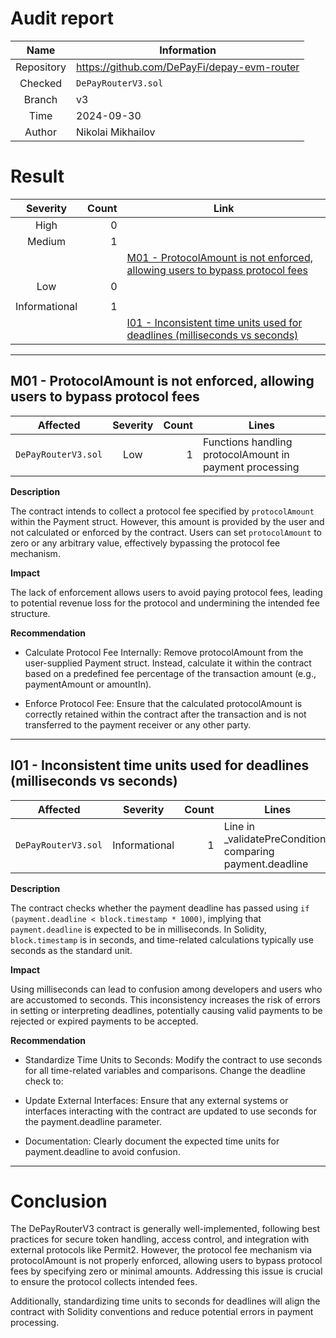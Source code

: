 # Audit report

| Name       | Information                                 |  
| :--------: | --------------------                        |  
| Repository | https://github.com/DePayFi/depay-evm-router |  
| Checked    | `DePayRouterV3.sol`                         |  
| Branch     | v3                                          |  
| Time       | 2024-09-30                                  |  
| Author     | Nikolai Mikhailov                           |  

# Result

| Severity        | Count | Link                                                                                             |  
| :-------------: | ----: | ------------------------------------------------------------------------------------------------ |  
| High            | 0     |                                                                                                  |  
| Medium          | 1     |                                                                                                  |  
|                 |       | [M01 - ProtocolAmount is not enforced, allowing users to bypass protocol fees](#m01)             |  
| Low             | 0     |                                                                                                  |  
|                 |       |                                                                                                  |  
| Informational   | 1     |                                                                                                  |  
|                 |       | [I01 - Inconsistent time units used for deadlines (milliseconds vs seconds)](#i02)               |  

---

<a name="m01"></a>

## M01 - ProtocolAmount is not enforced, allowing users to bypass protocol fees

| Affected            | Severity | Count | Lines                                                              |  
| :---------------:   | :------: | ----: | ------------------------------------------------------------------ |  
| `DePayRouterV3.sol` | Low      | 1     | Functions handling protocolAmount in payment processing            |  

**Description**

The contract intends to collect a protocol fee specified by `protocolAmount` within the Payment struct. However, this amount is provided by the user and not calculated or enforced by the contract. Users can set `protocolAmount` to zero or any arbitrary value, effectively bypassing the protocol fee mechanism.

**Impact**

The lack of enforcement allows users to avoid paying protocol fees, leading to potential revenue loss for the protocol and undermining the intended fee structure.

**Recommendation**

- Calculate Protocol Fee Internally: Remove protocolAmount from the user-supplied Payment struct. Instead, calculate it within the contract based on a predefined fee percentage of the transaction amount (e.g., paymentAmount or amountIn).

- Enforce Protocol Fee: Ensure that the calculated protocolAmount is correctly retained within the contract after the transaction and is not transferred to the payment receiver or any other party.

---

<a name="i01"></a>

## I01 - Inconsistent time units used for deadlines (milliseconds vs seconds)

| Affected            | Severity      | Count | Lines                                                     |  
| :---------------:   | :-----------: | ----: | ------------------------------------------                |  
| `DePayRouterV3.sol` | Informational | 1     | Line in _validatePreConditions comparing payment.deadline |  

**Description**

The contract checks whether the payment deadline has passed using `if (payment.deadline < block.timestamp * 1000)`, implying that `payment.deadline` is expected to be in milliseconds. In Solidity, `block.timestamp` is in seconds, and time-related calculations typically use seconds as the standard unit.

**Impact**

Using milliseconds can lead to confusion among developers and users who are accustomed to seconds. This inconsistency increases the risk of errors in setting or interpreting deadlines, potentially causing valid payments to be rejected or expired payments to be accepted.

**Recommendation**

- Standardize Time Units to Seconds: Modify the contract to use seconds for all time-related variables and comparisons. Change the deadline check to:

- Update External Interfaces: Ensure that any external systems or interfaces interacting with the contract are updated to use seconds for the payment.deadline parameter.

- Documentation: Clearly document the expected time units for payment.deadline to avoid confusion.

---

# Conclusion

The DePayRouterV3 contract is generally well-implemented, following best practices for secure token handling, access control, and integration with external protocols like Permit2. However, the protocol fee mechanism via protocolAmount is not properly enforced, allowing users to bypass protocol fees by specifying zero or minimal amounts. Addressing this issue is crucial to ensure the protocol collects intended fees.

Additionally, standardizing time units to seconds for deadlines will align the contract with Solidity conventions and reduce potential errors in payment processing.


